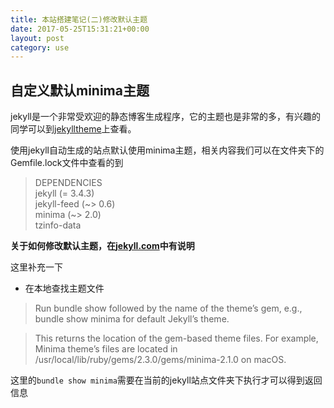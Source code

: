 ```yaml
---
title: 本站搭建笔记(二)修改默认主题
date: 2017-05-25T15:31:21+00:00
layout: post
category: use
---
```

## 自定义默认minima主题

jekyll是一个非常受欢迎的静态博客生成程序，它的主题也是非常的多，有兴趣的同学可以到[jekylltheme](http://jekyllthemes.org)上查看。

使用jekyll自动生成的站点默认使用minima主题，相关内容我们可以在文件夹下的Gemfile.lock文件中查看的到

> DEPENDENCIES<br/>
  jekyll (= 3.4.3)<br/>
  jekyll-feed (~> 0.6)<br/>
  minima (~> 2.0)<br/>
  tzinfo-data<br/>

**关于如何修改默认主题，在[jekyll.com](https://jekyllrb.com/docs/themes/#overriding-theme-defaults)中有说明**

这里补充一下 

- 在本地查找主题文件

> Run bundle show followed by the name of the theme’s gem, e.g., bundle show minima for default Jekyll’s theme.
  
> This returns the location of the gem-based theme files. For example, Minima theme’s files are located in /usr/local/lib/ruby/gems/2.3.0/gems/minima-2.1.0 on macOS.

这里的`bundle show minima`需要在当前的jekyll站点文件夹下执行才可以得到返回信息
